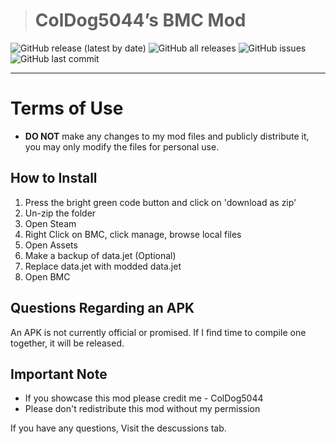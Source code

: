 > # ColDog5044’s BMC Mod


![GitHub release (latest by date)](https://img.shields.io/github/v/release/ColDogStudios/BMC-Mod?display_name=release)
![GitHub all releases](https://img.shields.io/github/downloads/ColDogStudios/BMC-Mod/total)
![GitHub issues](https://img.shields.io/github/issues/ColDogStudios/BMC-Mod)
![GitHub last commit](https://img.shields.io/github/last-commit/ColDogStudios/BMC-Mod)

---

# Terms of Use

 - **DO NOT** make any changes to my mod files and publicly distribute it, you may only modify the files for personal use.

## How to Install

1. Press the bright green code button and click on 'download as zip'
2. Un-zip the folder
3. Open Steam
4. Right Click on BMC, click manage, browse local files
5. Open Assets
6. Make a backup of data.jet (Optional)
7. Replace data.jet with modded data.jet
8. Open BMC

## Questions Regarding an APK

An APK is not currently official or promised. If I find time to compile one together, it will be released.

## Important Note

 - If you showcase this mod please credit me - ColDog5044
 - Please don't redistribute this mod without my permission
 
 If you have any questions, Visit the descussions tab.
